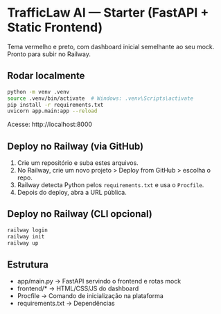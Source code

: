 
# TrafficLaw AI — Starter (FastAPI + Static Frontend)

Tema vermelho e preto, com dashboard inicial semelhante ao seu mock.
Pronto para subir no Railway.

## Rodar localmente
```bash
python -m venv .venv
source .venv/bin/activate  # Windows: .venv\Scripts\activate
pip install -r requirements.txt
uvicorn app.main:app --reload
```
Acesse: http://localhost:8000

## Deploy no Railway (via GitHub)
1. Crie um repositório e suba estes arquivos.
2. No Railway, crie um novo projeto > Deploy from GitHub > escolha o repo.
3. Railway detecta Python pelos `requirements.txt` e usa o `Procfile`.
4. Depois do deploy, abra a URL pública.

## Deploy no Railway (CLI opcional)
```bash
railway login
railway init
railway up
```

## Estrutura
- app/main.py      → FastAPI servindo o frontend e rotas mock
- frontend/*       → HTML/CSS/JS do dashboard
- Procfile         → Comando de inicialização na plataforma
- requirements.txt → Dependências
```
